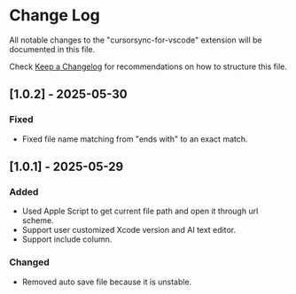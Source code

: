 # Change Log

All notable changes to the "cursorsync-for-vscode" extension will be documented in this file.

Check [Keep a Changelog](http://keepachangelog.com/) for recommendations on how to structure this file.

## [1.0.2] - 2025-05-30

### Fixed
- Fixed file name matching from "ends with" to an exact match.

## [1.0.1] - 2025-05-29

### Added
- Used Apple Script to get current file path and open it through url scheme.
- Support user customized Xcode version and AI text editor.
- Support include column.

### Changed
- Removed auto save file because it is unstable.